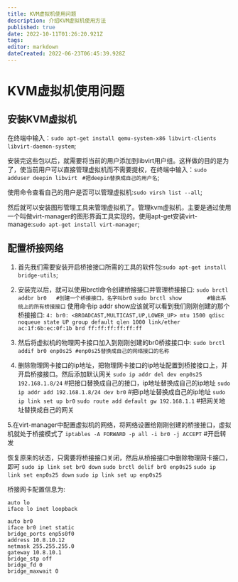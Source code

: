 ```yaml
---
title: KVM虚拟机使用问题
description: 介绍KVM虚拟机使用方法
published: true
date: 2022-10-11T01:26:20.921Z
tags: 
editor: markdown
dateCreated: 2022-06-23T06:45:39.928Z
---
```


# KVM虚拟机使用问题
## 安装KVM虚拟机
在终端中输入：`sudo apt-get install qemu-system-x86 libvirt-clients libvirt-daemon-system`;

安装完这些包以后，就需要将当前的用户添加到libvirt用户组。这样做的目的是为了，使当前用户可以直接管理虚拟机而不需要提权，在终端中输入：`sudo adduser deepin libvirt `  `#把deepin替换成自己的用户名`;

使用命令查看自己的用户是否可以管理虚拟机:`sudo virsh list --all`;

然后就可以安装图形管理工具来管理虚拟机了。管理kvm虚拟机，主要是通过使用一个叫做virt-manager的图形界面工具实现的。使用apt-get安装virt-manage:`sudo apt-get install virt-manager`;


## 配置桥接网络
1. 首先我们需要安装开启桥接接口所需的工具的软件包:`sudo apt-get install bridge-utils`;

2. 安装完以后，就可以使用brctl命令创建桥接接口并管理桥接接口:
`sudo brctl addbr br0   #创建一个桥接接口，名字叫br0`
`sudo brctl show        #输出系统上的所有桥接接口`
使用命令ip addr show应该就可以看到我们刚刚创建的那个桥接接口:
`4: br0: <BROADCAST,MULTICAST,UP,LOWER_UP> mtu 1500 qdisc noqueue state UP group default qlen 1000 link/ether ac:1f:6b:ec:0f:1b brd ff:ff:ff:ff:ff:ff`

3. 然后将虚拟机的物理网卡接口加入到刚刚创建的br0桥接接口中:
`sudo brctl addif br0 enp0s25 #enp0s25替换成自己的网络接口的名称`

4. 删除物理网卡接口的ip地址，把物理网卡接口的ip地址配置到桥接接口上，并开启桥接接口。然后添加默认网关
`sudo ip addr del dev enp0s25 192.168.1.8/24`  #把接口替换成自己的接口，ip地址替换成自己的ip地址
`sudo ip addr add 192.168.1.8/24 dev br0`  #把ip地址替换成自己的ip地址
`sudo ip link set up br0`
`sudo route add default gw 192.168.1.1`  #把网关地址替换成自己的网关

5.在virt-manager中配置虚拟机的网络，将网络设置给刚刚创建的桥接接口，虚拟机就处于桥接模式了
`iptables -A FORWARD -p all -i br0 -j ACCEPT`	#开启转发

恢复原来的状态，只需要将桥接接口关闭，然后从桥接接口中删除物理网卡接口，即可
`sudo ip link set br0 down`
`sudo brctl delif br0 enp0s25`
`sudo ip link set enp0s25 down`
`sudo ip link set up enp0s25`

桥接网卡配置信息为:
```
auto lo
iface lo inet loopback

auto br0
iface br0 inet static
bridge_ports enp5s0f0
address 10.8.10.12
netmask 255.255.255.0
gateway 10.8.10.1
bridge_stp off
bridge_fd 0
bridge_maxwait 0
```

    
